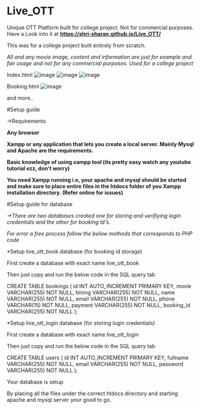 # Live_OTT
Unique OTT Platform built for college project. Not for commercial purposes.
Have a Look into it at **https://shri-sharan.github.io/Live_OTT/**

This was for a college project built entirely from scratch. 

*All and any movie image, content and information are just for example and fair usage and not for any commercial purposes. Used for a college project*

Index.html
![image](https://github.com/Shri-Sharan/Live_OTT/assets/146396309/189eecbc-6c12-445a-9dc1-d3b69d34b6a7)
![image](https://github.com/Shri-Sharan/Live_OTT/assets/146396309/f9e962df-4d73-4d70-bbea-b50dd6f76f24)
![image](https://github.com/Shri-Sharan/Live_OTT/assets/146396309/41a9e2ae-8969-4ebc-b1d1-8d4e97530a5f)

Booking.html
![image](https://github.com/Shri-Sharan/Live_OTT/assets/146396309/f87ea179-7bc2-4fa9-9653-c829aace3d91)

and more..

#Setup guide

->Requirements

**Any browser**

**Xampp or any application that lets you create a local server. Mainly Mysql and Apache are the requirements.**

**Basic knowledge of using xampp tool (its pretty easy watch any youtube tutorial ezz, don't worry)**

**You need Xampp running i.e, your apache and mysql should be started and make sure to place entire files in the htdocs folder of you Xampp installation directory. (Refer online for issues)**

#Setup guide for database

_->There are two databases created one for storing and verifiying login credentials and the other for booking Id's._

_For error a free process follow the below methods that corresponds to PHP code_

*Setup live_ott_book database (for booking id storage)

First create a database with exact name live_ott_book

Then just copy and run the below code in the SQL query tab

CREATE TABLE bookings (
    id INT AUTO_INCREMENT PRIMARY KEY,
    movie VARCHAR(255) NOT NULL,
    timing VARCHAR(255) NOT NULL,
    name VARCHAR(255) NOT NULL,
    email VARCHAR(255) NOT NULL,
    phone VARCHAR(15) NOT NULL,
    payment VARCHAR(255) NOT NULL,
    booking_id VARCHAR(255) NOT NULL
);

*Setup live_ott_login database (for storing login credentials)

First create a database with exact name live_ott_login

Then just copy and run the below code in the SQL query tab

CREATE TABLE users (
    id INT AUTO_INCREMENT PRIMARY KEY,
    fullname VARCHAR(255) NOT NULL,
    email VARCHAR(255) NOT NULL,
    password VARCHAR(255) NOT NULL
);

Your database is setup

By placing all the files under the correct htdocs directory and starting apache and mysql server your good to go.
